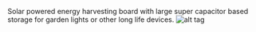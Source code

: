Solar powered energy harvesting board with large super capacitor based storage for garden lights or other long life devices. 
![alt tag](KiCAD_BreakoutBoards/LTC3110_supercap_backup/Images/LTC31100_breakout_top.png )
